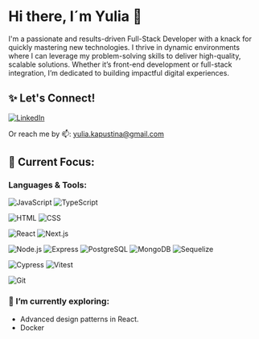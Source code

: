# Hi there, I´m Yulia 👋

I'm a passionate and results-driven Full-Stack Developer with a knack for quickly mastering new technologies. I thrive in dynamic environments where I can leverage my problem-solving skills to deliver high-quality, scalable solutions. Whether it’s front-end development or full-stack integration, I’m dedicated to building impactful digital experiences.

## ✨ Let's Connect!
[![LinkedIn][linkedin-shield]][linkedin-url]

Or reach me by 📫: yulia.kapustina@gmail.com

## 💼 Current Focus:

### Languages & Tools:

![JavaScript][JavaScript] ![TypeScript][TypeScript]

![HTML] ![CSS]

![React] ![Next.js]

![Node.js] ![Express] ![PostgreSQL] ![MongoDB] ![Sequelize]

![Cypress] ![Vitest]

![Git]

### 🌱 I’m currently exploring:

- Advanced design patterns in React.
- Docker

<!-- BADGES -->
[linkedin-shield]: https://img.shields.io/badge/LinkedIn-0077B5?style=for-the-badge&logo=linkedin&logoColor=white
[linkedin-url]: https://www.linkedin.com/in/ykapustina-web-developer/
[JavaScript]: https://img.shields.io/badge/javascript-%23323330.svg?style=for-the-badge&logo=javascript&logoColor=%23F7DF1E
[TypeScript]: https://img.shields.io/badge/typescript-%23007ACC.svg?style=for-the-badge&logo=typescript&logoColor=white
[HTML]: https://img.shields.io/badge/html5-%23E34F26.svg?style=for-the-badge&logo=html5&logoColor=white
[CSS]: https://img.shields.io/badge/css3-%231572B6.svg?style=for-the-badge&logo=css3&logoColor=white
[React]: https://img.shields.io/badge/react-%2320232a.svg?style=for-the-badge&logo=react&logoColor=%2361DAFB
[Next.js]: https://img.shields.io/badge/Next-black?style=for-the-badge&logo=next.js&logoColor=white
[Node.js]: https://img.shields.io/badge/node.js-6DA55F?style=for-the-badge&logo=node.js&logoColor=white
[Express]: https://img.shields.io/badge/express.js-%23404d59.svg?style=for-the-badge&logo=express&logoColor=%2361DAFB
[PostgreSQL]: https://img.shields.io/badge/postgres-%23316192.svg?style=for-the-badge&logo=postgresql&logoColor=white
[MongoDB]: https://img.shields.io/badge/MongoDB-%234ea94b.svg?style=for-the-badge&logo=mongodb&logoColor=white
[Sequelize]: https://img.shields.io/badge/Sequelize-52B0E7?style=for-the-badge&logo=Sequelize&logoColor=white
[Cypress]: https://img.shields.io/badge/-cypress-%23E5E5E5?style=for-the-badge&logo=cypress&logoColor=058a5e
[Git]: https://img.shields.io/badge/git-%23F05033.svg?style=for-the-badge&logo=git&logoColor=white
[Vitest]: https://img.shields.io/badge/Vitest-6E9F18?style=for-the-badge&logo=vitest&logoColor=white

<!--
**langedoc/langedoc** is a ✨ _special_ ✨ repository because its `README.md` (this file) appears on your GitHub profile.

Here are some ideas to get you started:

- 🔭 I’m currently working on ...
- 🌱 I’m currently learning ...
- 👯 I’m looking to collaborate on ...
- 🤔 I’m looking for help with ...
- 💬 Ask me about ...
- 📫 How to reach me: ...
- 😄 Pronouns: ...
- ⚡ Fun fact: ...
-->
